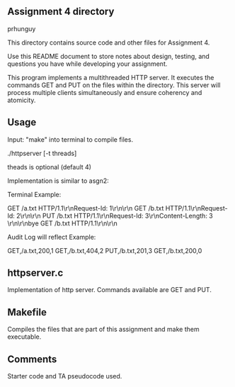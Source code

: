 ## Assignment 4 directory

prhunguy

This directory contains source code and other files for Assignment 4.

Use this README document to store notes about design, testing, and
questions you have while developing your assignment.

This program implements a multithreaded HTTP server. It executes the commands GET and PUT on the files within the directory. This server will process multiple clients simultaneously and ensure coherency and atomicity.

## Usage

Input: "make" into terminal to compile files.

./httpserver [-t threads] <port>

theads is optional (default 4)

Implementation is similar to asgn2:

Terminal Example: 

GET /a.txt HTTP/1.1\r\nRequest-Id: 1\r\n\r\n
GET /b.txt HTTP/1.1\r\nRequest-Id: 2\r\n\r\n
PUT /b.txt HTTP/1.1\r\nRequest-Id: 3\r\nContent-Length: 3 \r\n\r\nbye
GET /b.txt HTTP/1.1\r\n\r\n

Audit Log will reflect Example:

GET,/a.txt,200,1
GET,/b.txt,404,2
PUT,/b.txt,201,3
GET,/b.txt,200,0

## httpserver.c

Implementation of http server. Commands available are GET and PUT.

## Makefile

Compiles the files that are part of this assignment and make them executable.

## Comments

Starter code and TA pseudocode used.
